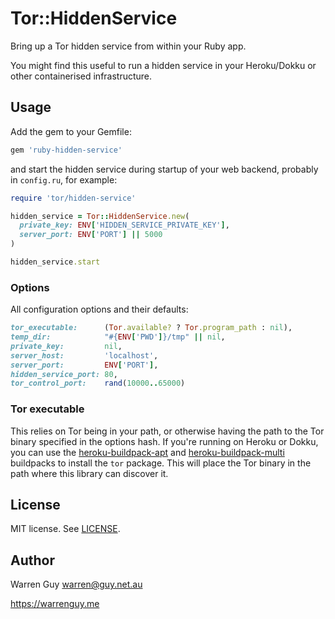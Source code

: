 # Tor::HiddenService

Bring up a Tor hidden service from within your Ruby app.

You might find this useful to run a hidden service in your Heroku/Dokku or
other containerised infrastructure.

## Usage

Add the gem to your Gemfile:

```ruby
gem 'ruby-hidden-service'
```

and start the hidden service during startup of your web backend, probably
in `config.ru`, for example:

```ruby
require 'tor/hidden-service'

hidden_service = Tor::HiddenService.new(
  private_key: ENV['HIDDEN_SERVICE_PRIVATE_KEY'],
  server_port: ENV['PORT'] || 5000
)

hidden_service.start
```
### Options

All configuration options and their defaults:
```ruby
tor_executable:      (Tor.available? ? Tor.program_path : nil),
temp_dir:            "#{ENV['PWD']}/tmp" || nil,
private_key:         nil,
server_host:         'localhost',
server_port:         ENV['PORT'],
hidden_service_port: 80,
tor_control_port:    rand(10000..65000)
```

### Tor executable

This relies on Tor being in your path, or otherwise having the path to the
Tor binary specified in the options hash. If you're running on Heroku or
Dokku, you can use the [heroku-buildpack-apt](https://github.com/ddollar/heroku-buildpack-apt) and [heroku-buildpack-multi](https://github.com/ddollar/heroku-buildpack-multi)
buildpacks to install the `tor` package. This will place the Tor binary in
the path where this library can discover it.

## License

MIT license. See [LICENSE](https://github.com/warrenguy/ruby-hidden-service/blob/master/LICENSE).

## Author

Warren Guy <warren@guy.net.au>

https://warrenguy.me
